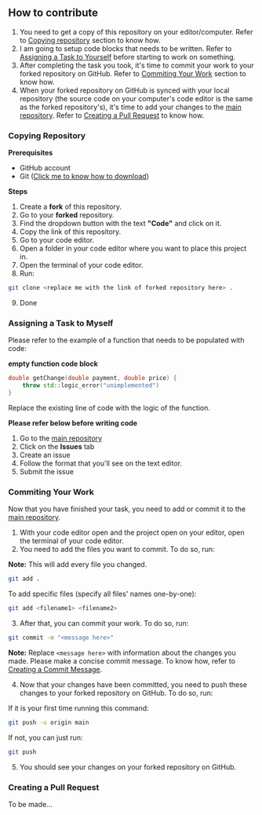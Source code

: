 ## How to contribute 

1. You need to get a copy of this repository on your editor/computer. Refer to [Copying repository](#copying-repository) section to know how.
2. I am going to setup code blocks that needs to be written. Refer to [Assigning a Task to Yourself](#assigning-a-task-to-yourself) before starting to work on something.
3. After completing the task you took, it's time to commit your work to your forked repository on GitHub. Refer to [Commiting Your Work](#commiting-your-work) section to know how.
4. When your forked repository on GitHub is synced with your local repository (the source code on your computer's code editor is the same as the forked repository's), it's time to add your changes to the [main repository](https://github.com/Ragudos/School-POS-System). Refer to [Creating a Pull Request](#creating-a-pull-request) to know how.

### Copying Repository

**Prerequisites**
- GitHub account
- Git ([Click me to know how to download](https://git-scm.com/))

**Steps**

1.  Create a **fork** of this repository.
2.  Go to your **forked** repository.
3.  Find the dropdown button with the text **"Code"** and click on it.
4.  Copy the link of this repository.
5.  Go to your code editor.
6.  Open a folder in your code editor where you want to place this project in.
7.  Open the terminal of your code editor.
8.  Run:
   
```bash
git clone <replace me with the link of forked repository here> .
```
9. Done

### Assigning a Task to Myself

Please refer to the example of a function that needs to be populated with code:

**empty function code block**
```c++
double getChange(double payment, double price) {
    throw std::logic_error("unimplemented")
}
```

Replace the existing line of code with the logic of the function.

**Please refer below before writing code**
  1. Go to the [main repository](https://github.com/Ragudos/School-POS-System)
  2. Click on the **Issues** tab
  3. Create an issue
  4. Follow the format that you'll see on the text editor.
  5. Submit the issue

### Commiting Your Work

Now that you have finished your task, you need to add or commit it to the [main repository](https://github.com/Ragudos/School-POS-System).

1. With your code editor open and the project open on your editor, open the terminal of your code editor.
2. You need to add the files you want to commit. To do so, run:

**Note:** This will add every file you changed.
```bash
git add .
```

To add specific files (specify all files' names one-by-one):
```bash
git add <filename1> <filename2>
```

3. After that, you can commit your work. To do so, run:

```bash
git commit -m "<message here>"
```

**Note:** Replace `<message here>` with information about the changes you made. Please make a concise commit message. To know how, refer to [Creating a Commit Message](#creating-a-commit-message).

4. Now that your changes have been committed, you need to push these changes to your forked repository on GitHub. To do so, run:

If it is your first time running this command:
```bash
git push -u origin main
```

If not, you can just run:
```bash
git push
```

5. You should see your changes on your forked repository on GitHub.

### Creating a Pull Request

To be made...
